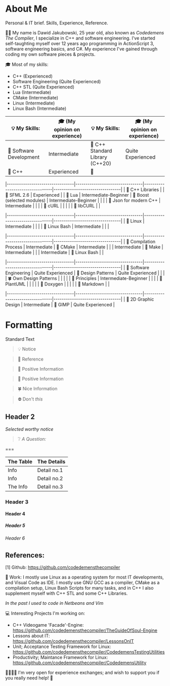 # About Me

Personal & IT brief. Skills, Experience, Reference.

👦🏻 My name is Dawid Jakubowski, 25 year old, also known as *Codedemens The Compiler*, I specialize in C++ and software engineering. I've started self-taughting myself over 12 years ago programming in ActionScript 3, software engineering basics, and C#. My experience I've gained through coding my own software pieces & projects.

🎓 Most of my skills:
 - C++ (Experienced)
 - Software Engineering (Quite Experienced)
 - C++ STL (Quite Experienced)
 - Lua (Intermediate)
 - CMake (Intermediate)
 - Linux (Intermediate)
 - Linux Bash (Intermediate)

| 💡 My Skills:                   | 🎓 (My opinion on experience)   | 💡 My Skills:                   | 🎓 (My opinion on experience)   |
|---------------------------------|---------------------------------|---------------------------------|---------------------------------|
| 🧭 Software Development         | Intermediate                    | 🧭 C++ Standard Library (C++20) | Quite Experienced               |
| 🧭 C++                          | Experienced                     | 🧭                              |                                 |

|---------------------------------|---------------------------------|---------------------------------|---------------------------------|
| 🧭 C++ Libraries                |                                 | 🧭 SFML 2.6                     | Experienced                     |
| 🧭 Lua                          | Intermediate-Beginner           | 🧭 Boost (selected modules)     | Intermediate-Beginner           |
|                                 |                                 | 🧭 Json for modern C++          | Intermediate                    |
|                                 |                                 | 🧭 cURL                         |                                 |
|                                 |                                 | 🧭 libCURL                      |                                 |

|---------------------------------|---------------------------------|---------------------------------|---------------------------------|
| 🧭 Linux                        | Intermediate                    |                                 |                                 |
| 🧭 Linux Bash                   | Intermediate                    |                                 |                                 |

|---------------------------------|---------------------------------|---------------------------------|---------------------------------|
| 🧭 Compilation Process          | Intermediate                    | 🧭 CMake                        | Intermediate                    |
|                                 | Intermediate                    | 🧭 Make                         | Intermediate                    |
|                                 | Intermediate                    | 🧭 Linux Bash                   |                                 |

|---------------------------------|---------------------------------|---------------------------------|---------------------------------|
| 🧭 Software Engineering         | Quite Experienced               | 🧭 Design Patterns              | Quite Experienced               |
|                                 |                                 | 🍀 Own Design Patterns          |                                 |
|                                 |                                 | 🧭 Principles                   | Intermediate-Beginner           |
|                                 |                                 | 🌳 PlantUML                     |                                 |
|                                 |                                 | 🌳 Doxygen                      |                                 |
|                                 |                                 | 🌳 Markdown                     |                                 |

|---------------------------------|---------------------------------|---------------------------------|---------------------------------|
| 🌳 2D Graphic Design            | Intermediate                    | 🌳 GIMP                         | Quite Experienced               |









# Formatting

Standard Text

 > 💡 Notice

 > 🧭 Reference

 > 🌳 Positive Information

 > 🌿 Positive Information

 > 🍀 Nice Information

 > ⛔️ Don't *this*

## Header 2

*Selected worthy notice*

> ❔ *A Question:*

===

| The Table                   |   The Details  |
|-----------------------------|----------------|
| Info                        | Detail no.1    |
| Info                        | Detail no.2    |
| The Info                    | Detail no.3    |



### Header 3

#### Header 4

##### Header 5

###### Header 6

## References:
[1] Github: https://github.com/codedemensthecompiler









🎒 Work:
I mostly use Linux as a operating system for most IT developments, and Visual Code as IDE. I mostly use GNU GCC as a compiler, CMake as a compilation setup, Linux Bash Scripts for many tasks, and in C++ I also supplement myself with C++ STL and some C++ Libraries.  

*In the past I used to code in Netbeans and Vim*

💻 Interesting Projects I'm working on:
 - C++ Videogame 'Facade'-Engine: https://github.com/codedemensthecompiler/TheGuideOfSoul-Engine
 - Lessons about IT: https://github.com/codedemensthecompiler/LessonsOnIT
 - Unit; Acceptance Testing Framework for Linux: https://github.com/codedemensthecompiler/CodedemensTestingUtilities
 - Productivity; Maintance Framework for Linux: https://github.com/codedemensthecompiler/CodedemensUtility

🫱🏻‍🫲🏼 I'm very open for experience exchanges; and wish to support you if you really need help! 🙂
